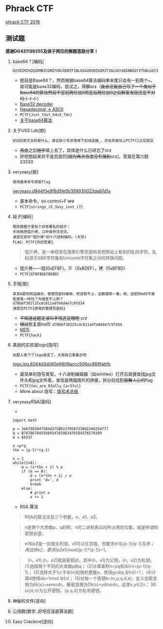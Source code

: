 # Phrack CTF
[phrack CTF 2016][c9822f33]
## 测试题
**感谢DG421138355及倬子两位的解题思路分享！**

1. base64？[编码]

    ```
    GUYDIMZVGQ2DMN3CGRQTONJXGM3TINLGG42DGMZXGM3TINLGGY4DGNBXGYZTGNLGGY3DGNBWMU3WI===
    ```

    - 题目是Base64？，然而根据base64算法编码串末尾只会有一到两个`=`，故可能是base32编码，尝试之，得解orz（~~我会说我自己写了一个类似于Base64的算法然后不是前两位加0而是后两位加0之后解密发现还是不对吗！！！~~）
    - [Base32 decoder][6bdb3a2e]
    - [Hexadecimal -> ASCII][c6610975]
    - `PCTF{Just_t3st_h4v3_f4n}`
    - [关于base64算法][e7a2fac9]


2. 关于USS Lab[额]

    ```
    USS的英文全称是什么，请全部小写并使用下划线连接_，并在外面加上PCTF{}之后提交
    ```
    - ~~百度~~之后~~随手~~填上去了，具体是什么已经忘了orz
    - 好吧想起来并不是百度的[~~因为再次百度没有搜到~~orz]，答案在第六题23333

3. veryeasy[额]

    ```
    使用基本命令获取flag
    ```
    [veryeasy.d944f0e9f8d5fe5b358930023da97d1a](https://ctf.phrack.top/upload/veryeasy.d944f0e9f8d5fe5b358930023da97d1a)

    - 基本命令，so control+F ~~orz~~
    - `PCTF{strings_i5_3asy_isnt_i7}`

4. 段子[编码]

    ```
    程序猿圈子里有个非常著名的段子：
    手持两把锟斤拷，口中疾呼烫烫烫。
    请提交其中"锟斤拷"的十六进制编码。(大写)
    FLAG: PCTF{你的答案}
    ```

    > 锟斤拷，是一串经常在搜索引擎页面和其他网站上看到的乱码字符。乱码源于GBK字符集和Unicode字符集之间的转换问题。

    - 锟斤拷——锟(0xEFBF)，斤（0xBDEF），拷（0xBFBD）
    - `PCTF{EFBFBDEFBEBD}`

5. 手贱[额]

    ```
    某天A君的网站被日，管理员密码被改，死活登不上，去数据库一看，啥，这密码md5不是和原来一样吗？为啥登不上咧？
    d78b6f302l25cdc811adfe8d4e7c9fd34
    请提交PCTF{原来的管理员密码}
    ```

    - ~~不知道这题是该叫手残还是眼瞎~~ orz
    - ~~眼动~~恢复原md5:  `d78b6f30225cdc811adfe8d4e7c9fd34`
    - [MD5](http://www.cmd5.com/)
    - `PCTF{hack}`

6. 美丽的实验室logo[隐写]

    ```
    出题人丢下个logo就走了，大家自己看着办吧
    ```
    [logo.jpg.8244d3d060e9806accc508ec689fabfb](https://ctf.phrack.top/upload/logo.jpg.8244d3d060e9806accc508ec689fabfb)

    - 最简单的隐写类型，十六进制编辑器（如winHex）打开后直接查找jpg文件头和jpg文件尾，发现是两幅图片的拼接，拆分后找到~~鼓舞人心的~~flag
    - `PCTF{You_are_R3ally_Car3ful}`
    - More about 隐写：[隐写术总结][8aba9e34]

7. veryeasyRSA[密码]

    -
    ```
    import math

    p = 3487583947589437589237958723892346254777
    q = 8767867843568934765983476584376578389
    e = 65537

    n =p*q
    thn = (p-1)*(q-1)

    x = 1
    while(1>0):
        m = (x*thn + 1) % e
        if (m == 0):
            d = (x*thn + 1) / e
            print 'd=', d
            break
        else:
            # print x
            x += 1

    ```

    - RSA 算法
    > RSA的算法涉及三个参数，n、e1、e2。

    > n是两个大质数p、q的积，n的二进制表示时所占用的位数，就是所谓的密钥长度。

    > e1和e2是一对相关的值，e1可以任意取，但要求e1与(p-1)*(q-1)互质；再选择e2，要求(e2*e1)mod((p-1)*(q-1))=1。

    > （n，e1),(n，e2)就是密钥对。其中(n，e1)为公钥，(n，e2)为私钥。
    > (1)选择两个不同的大素数p和q；
    (2)计算乘积n=pq和Φ(n)=(p-1)(q-1)；
    (3)选择大于1小于Φ(n)的随机整数e，使得gcd(e,Φ(n))=1；
    (4)计算d使得de=1mod Φ(n)；
    (5)对每一个密钥k=(n,p,q,d,e)，定义加密变换为Ek(x)=xemodn，解密变换为Dk(x)=ydmodn，这里x,y∈Zn；
    (6)以{e,n}为公开密钥，{p,q,d}为私有密钥。

8. 神秘的文件[逆向]

9. 公倍数[数学..好吧应该是算法题]

10. Easy Crackme[逆向]

  [c9822f33]: https://ctf.phrack.top "phrack CTF 2016"
  [6bdb3a2e]: http://tomeko.net/online_tools/base32.php?lang=en "Base32 decoder"
  [c6610975]: http://tomeko.net/online_tools/hex_to_ascii.php?lang=en "Hexadecimal to ASCII converter"
  [8aba9e34]: http://drops.wooyun.org/tips/4862 "隐写术总结"
  [e7a2fac9]: http://base64.xpcha.com/ "Base64编码/解码"
